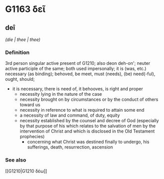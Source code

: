# G1163 δεῖ

## deî

_(die | thee | thee)_

### Definition

3rd person singular active present of G1210; also deon deh-on'; neuter active participle of the same; both used impersonally; it is (was, etc.) necessary (as binding); behoved, be meet, must (needs), (be) need(-ful), ought, should; 

- it is necessary, there is need of, it behooves, is right and proper
  - necessity lying in the nature of the case
  - necessity brought on by circumstances or by the conduct of others toward us
  - necessity in reference to what is required to attain some end
  - a necessity of law and command, of duty, equity
  - necessity established by the counsel and decree of God (especially by that purpose of his which relates to the salvation of men by the intervention of Christ and which is disclosed in the Old Testament prophecies)
    - concerning what Christ was destined finally to undergo, his sufferings, death, resurrection, ascension

### See also

[[G1210|G1210 δέω]]
